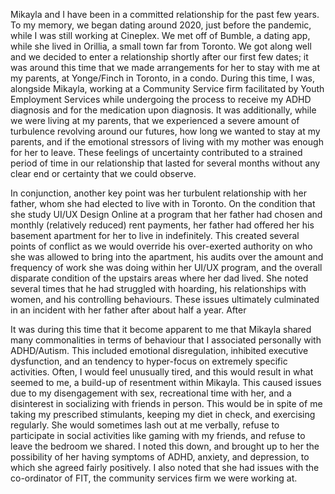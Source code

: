 Mikayla and I have been in a committed relationship for the past few years. To my memory, we began dating around 2020, just before the pandemic, while I was still working at Cineplex. We met off of Bumble, a dating app, while she lived in Orillia, a small town far from Toronto. We got along well and we decided to enter a relationship shortly after our first few dates; it was around this time that we made arrangements for her to stay with me at my parents, at Yonge/Finch in Toronto, in a condo. During this time, I was, alongside Mikayla, working at a Community Service firm facilitated by Youth Employment Services while undergoing the process to receive my ADHD diagnosis and for the medication upon diagnosis. It was additionally, while we were living at my parents, that we experienced a severe amount of turbulence revolving around our futures, how long we wanted to stay at my parents, and if the emotional stressors of living with my mother was enough for her to leave. These feelings of uncertainty contributed to a strained period of time in our relationship that lasted for several months without any clear end or certainty that we could observe.

In conjunction, another key point was her turbulent relationship with her father, whom she had elected to live with in Toronto. On the condition that she study UI/UX Design Online at a program that her father had chosen and monthly (relatively reduced) rent payments, her father had offered her his basement apartment for her to live in indefinitely. This created several points of conflict as we would override his over-exerted authority on who she was allowed to bring into the apartment, his audits over the amount and frequency of work she was doing within her UI/UX program, and the overall disparate condition of the upstairs areas where her dad lived. She noted several times that he had struggled with hoarding, his relationships with women, and his controlling behaviours. These issues ultimately culminated in an incident with her father after about half a year. After 

It was during this time that it become apparent to me that Mikayla shared many commonalities in terms of behaviour that I associated personally with ADHD/Autism. This included emotional disregulation, inhibited executive dysfunction, and an tendency to hyper-focus on extremely specific activities. Often, I would feel unusually tired, and this would result in what seemed to me, a build-up of resentment within Mikayla. This caused issues due to my disengagement with sex, recreational time with her, and a disinterest in socializing with friends in person. This would be in spite of me taking my prescribed stimulants, keeping my diet in check, and exercising regularly. She would sometimes lash out at me verbally, refuse to participate in social activities like gaming with my friends, and refuse to leave the bedroom we shared. I noted this down, and brought up to her the possibility of her having symptoms of ADHD, anxiety, and depression, to which she agreed fairly positively. I also noted that she had issues with the co-ordinator of FIT, the community services firm we were working at.